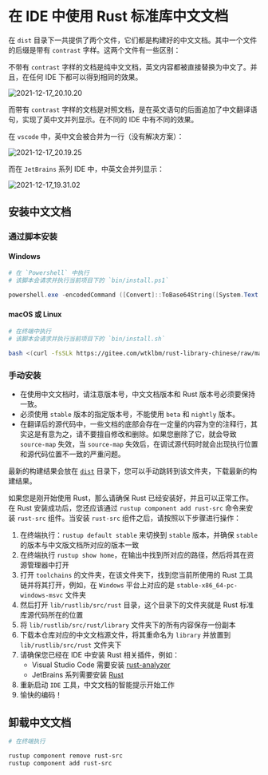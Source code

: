# 在 IDE 中使用 Rust 标准库中文文档

在 `dist` 目录下一共提供了两个文件，它们都是构建好的中文文档。其中一个文件的后缀是带有 `contrast` 字样。这两个文件有一些区别：

不带有 `contrast` 字样的文档是纯中文文档，英文内容都被直接替换为中文了。并且，在任何 IDE 下都可以得到相同的效果。

![2021-12-17_20.10.20](./assets/2021-12-17_20.10.20.png)

而带有 `contrast` 字样的文档是对照文档，是在英文语句的后面追加了中文翻译语句，实现了英中文并列显示。在不同的 IDE 中有不同的效果。

在 `vscode` 中，英中文会被合并为一行（没有解决方案）：

![2021-12-17_20.19.25](./assets/2021-12-17_20.19.25.png)

而在 `JetBrains` 系列 IDE 中，中英文会并列显示：

![2021-12-17_19.31.02](./assets/2021-12-17_19.31.02.png)

## 安装中文文档

### 通过脚本安装

#### Windows

```powershell
# 在 `Powershell` 中执行
# 该脚本会请求并执行当前项目下的 `bin/install.ps1`

powershell.exe -encodedCommand ([Convert]::ToBase64String([System.Text.Encoding]::Unicode.GetBytes((Invoke-WebRequest -Uri "https://gitee.com/wtklbm/rust-library-chinese/raw/main/bin/install.ps1").Content)))
```

#### macOS 或 Linux

```bash
# 在终端中执行
# 该脚本会请求并执行当前项目下的 `bin/install.sh`

bash <(curl -fsSLk https://gitee.com/wtklbm/rust-library-chinese/raw/main/bin/install.sh)
```

### 手动安装

-   在使用中文文档时，请注意版本号，中文文档版本和 Rust 版本号必须要保持一致。
-   必须使用 `stable` 版本的指定版本号，不能使用 `beta` 和 `nightly` 版本。
-   在翻译后的源代码中，一些文档的底部会存在一定量的内容为空的注释行，其实这是有意为之，请不要擅自修改和删除。如果您删除了它，就会导致 `source-map` 失效，当 `source-map` 失效后，在调试源代码时就会出现执行位置和源代码位置不一致的严重问题。

最新的构建结果会放在 [`dist`](../dist) 目录下，您可以手动跳转到该文件夹，下载最新的构建结果。

如果您是刚开始使用 Rust，那么请确保 Rust 已经安装好，并且可以正常工作。在 Rust 安装成功后，您还应该通过 `rustup component add rust-src` 命令来安装 `rust-src` 组件。当安装 `rust-src` 组件之后，请按照以下步骤进行操作：

1. 在终端执行：`rustup default stable` 来切换到 `stable` 版本，并确保 `stable` 的版本与中文版文档所对应的版本一致
2. 在终端执行 `rustup show home`，在输出中找到所对应的路径，然后将其在资源管理器中打开
3. 打开 `toolchains` 的文件夹，在该文件夹下，找到您当前所使用的 Rust 工具链并将其打开，例如，在 `Windows` 平台上对应的是 `stable-x86_64-pc-windows-msvc` 文件夹
4. 然后打开 `lib/rustlib/src/rust` 目录，这个目录下的文件夹就是 Rust 标准库源代码所在的位置
5. 将 `lib/rustlib/src/rust/library` 文件夹下的所有内容保存一份副本
6. 下载本仓库对应的中文文档源文件，将其重命名为 `library` 并放置到 `lib/rustlib/src/rust` 文件夹下
7. 请确保您已经在 IDE 中安装 Rust 相关插件，例如：
    - Visual Studio Code 需要安装 [rust-analyzer](https://marketplace.visualstudio.com/items?itemName=matklad.rust-analyzer)
    - JetBrains 系列需要安装 [Rust](https://plugins.jetbrains.com/plugin/8182-rust)
8. 重新启动 `IDE` 工具，中文文档的智能提示开始工作
9. 愉快的编码！

## 卸载中文文档

```bash
# 在终端执行

rustup component remove rust-src
rustup component add rust-src
```
